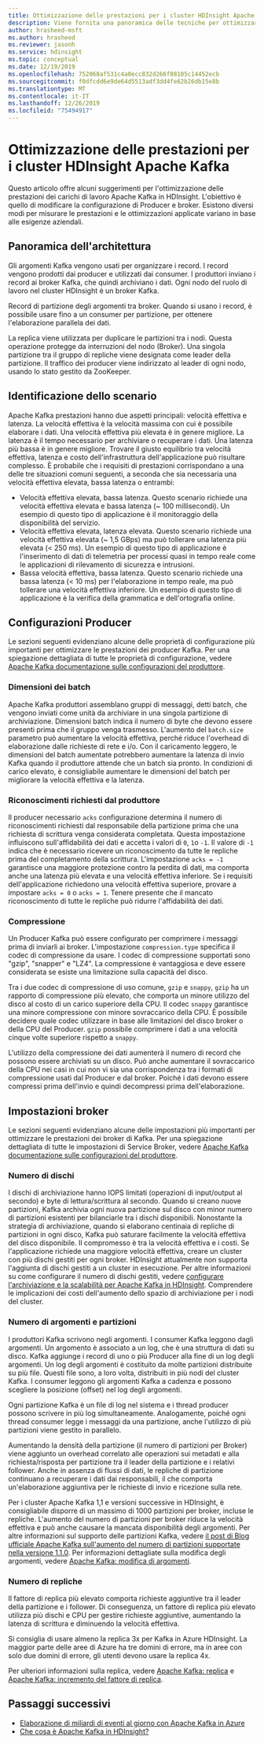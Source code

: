 ```yaml
---
title: Ottimizzazione delle prestazioni per i cluster HDInsight Apache Kafka
description: Viene fornita una panoramica delle tecniche per ottimizzare i carichi di lavoro Apache Kafka in Azure HDInsight.
author: hrasheed-msft
ms.author: hrasheed
ms.reviewer: jasonh
ms.service: hdinsight
ms.topic: conceptual
ms.date: 12/19/2019
ms.openlocfilehash: 752068af531c4a0ecc832d266f88105c14452ecb
ms.sourcegitcommit: f0dfcdd6e9de64d5513adf3dd4fe62b26db15e8b
ms.translationtype: MT
ms.contentlocale: it-IT
ms.lasthandoff: 12/26/2019
ms.locfileid: "75494917"
---
```

# <a name="performance-optimization-for-apache-kafka-hdinsight-clusters"></a>Ottimizzazione delle prestazioni per i cluster HDInsight Apache Kafka

Questo articolo offre alcuni suggerimenti per l'ottimizzazione delle prestazioni dei carichi di lavoro Apache Kafka in HDInsight. L'obiettivo è quello di modificare la configurazione di Producer e broker. Esistono diversi modi per misurare le prestazioni e le ottimizzazioni applicate variano in base alle esigenze aziendali.

## <a name="architecture-overview"></a>Panoramica dell'architettura

Gli argomenti Kafka vengono usati per organizzare i record. I record vengono prodotti dai producer e utilizzati dai consumer. I produttori inviano i record ai broker Kafka, che quindi archiviano i dati. Ogni nodo del ruolo di lavoro nel cluster HDInsight è un broker Kafka.

Record di partizione degli argomenti tra broker. Quando si usano i record, è possibile usare fino a un consumer per partizione, per ottenere l'elaborazione parallela dei dati.

La replica viene utilizzata per duplicare le partizioni tra i nodi. Questa operazione protegge da interruzioni del nodo (Broker). Una singola partizione tra il gruppo di repliche viene designata come leader della partizione. Il traffico dei producer viene indirizzato al leader di ogni nodo, usando lo stato gestito da ZooKeeper.

## <a name="identify-your-scenario"></a>Identificazione dello scenario

Apache Kafka prestazioni hanno due aspetti principali: velocità effettiva e latenza. La velocità effettiva è la velocità massima con cui è possibile elaborare i dati. Una velocità effettiva più elevata è in genere migliore. La latenza è il tempo necessario per archiviare o recuperare i dati. Una latenza più bassa è in genere migliore. Trovare il giusto equilibrio tra velocità effettiva, latenza e costo dell'infrastruttura dell'applicazione può risultare complesso. È probabile che i requisiti di prestazioni corrispondano a una delle tre situazioni comuni seguenti, a seconda che sia necessaria una velocità effettiva elevata, bassa latenza o entrambi:

* Velocità effettiva elevata, bassa latenza. Questo scenario richiede una velocità effettiva elevata e bassa latenza (~ 100 millisecondi). Un esempio di questo tipo di applicazione è il monitoraggio della disponibilità del servizio.
* Velocità effettiva elevata, latenza elevata. Questo scenario richiede una velocità effettiva elevata (~ 1,5 GBps) ma può tollerare una latenza più elevata (< 250 ms). Un esempio di questo tipo di applicazione è l'inserimento di dati di telemetria per processi quasi in tempo reale come le applicazioni di rilevamento di sicurezza e intrusioni.
* Bassa velocità effettiva, bassa latenza. Questo scenario richiede una bassa latenza (< 10 ms) per l'elaborazione in tempo reale, ma può tollerare una velocità effettiva inferiore. Un esempio di questo tipo di applicazione è la verifica della grammatica e dell'ortografia online.

## <a name="producer-configurations"></a>Configurazioni Producer

Le sezioni seguenti evidenziano alcune delle proprietà di configurazione più importanti per ottimizzare le prestazioni dei producer Kafka. Per una spiegazione dettagliata di tutte le proprietà di configurazione, vedere [Apache Kafka documentazione sulle configurazioni del produttore](https://kafka.apache.org/documentation/#producerconfigs).

### <a name="batch-size"></a>Dimensioni dei batch

Apache Kafka produttori assemblano gruppi di messaggi, detti batch, che vengono inviati come unità da archiviare in una singola partizione di archiviazione. Dimensioni batch indica il numero di byte che devono essere presenti prima che il gruppo venga trasmesso. L'aumento del `batch.size` parametro può aumentare la velocità effettiva, perché riduce l'overhead di elaborazione dalle richieste di rete e i/o. Con il caricamento leggero, le dimensioni del batch aumentate potrebbero aumentare la latenza di invio Kafka quando il produttore attende che un batch sia pronto. In condizioni di carico elevato, è consigliabile aumentare le dimensioni del batch per migliorare la velocità effettiva e la latenza.

### <a name="producer-required-acknowledgments"></a>Riconoscimenti richiesti dal produttore

Il producer necessario `acks` configurazione determina il numero di riconoscimenti richiesti dal responsabile della partizione prima che una richiesta di scrittura venga considerata completata. Questa impostazione influiscono sull'affidabilità dei dati e accetta i valori di `0`, `1`o `-1`. Il valore di `-1` indica che è necessario ricevere un riconoscimento da tutte le repliche prima del completamento della scrittura. L'impostazione `acks = -1` garantisce una maggiore protezione contro la perdita di dati, ma comporta anche una latenza più elevata e una velocità effettiva inferiore. Se i requisiti dell'applicazione richiedono una velocità effettiva superiore, provare a impostare `acks = 0` o `acks = 1`. Tenere presente che il mancato riconoscimento di tutte le repliche può ridurre l'affidabilità dei dati.

### <a name="compression"></a>Compressione

Un Producer Kafka può essere configurato per comprimere i messaggi prima di inviarli ai broker. L'impostazione `compression.type` specifica il codec di compressione da usare. I codec di compressione supportati sono "gzip", "snapper" e "LZ4". La compressione è vantaggiosa e deve essere considerata se esiste una limitazione sulla capacità del disco.

Tra i due codec di compressione di uso comune, `gzip` e `snappy`, `gzip` ha un rapporto di compressione più elevato, che comporta un minore utilizzo del disco al costo di un carico superiore della CPU. Il codec `snappy` garantisce una minore compressione con minore sovraccarico della CPU. È possibile decidere quale codec utilizzare in base alle limitazioni del disco broker o della CPU del Producer. `gzip` possibile comprimere i dati a una velocità cinque volte superiore rispetto a `snappy`.

L'utilizzo della compressione dei dati aumenterà il numero di record che possono essere archiviati su un disco. Può anche aumentare il sovraccarico della CPU nei casi in cui non vi sia una corrispondenza tra i formati di compressione usati dal Producer e dal broker. Poiché i dati devono essere compressi prima dell'invio e quindi decompressi prima dell'elaborazione.

## <a name="broker-settings"></a>Impostazioni broker

Le sezioni seguenti evidenziano alcune delle impostazioni più importanti per ottimizzare le prestazioni dei broker di Kafka. Per una spiegazione dettagliata di tutte le impostazioni di Service Broker, vedere [Apache Kafka documentazione sulle configurazioni del produttore](https://kafka.apache.org/documentation/#producerconfigs).

### <a name="number-of-disks"></a>Numero di dischi

I dischi di archiviazione hanno IOPS limitati (operazioni di input/output al secondo) e byte di lettura/scrittura al secondo. Quando si creano nuove partizioni, Kafka archivia ogni nuova partizione sul disco con minor numero di partizioni esistenti per bilanciarle tra i dischi disponibili. Nonostante la strategia di archiviazione, quando si elaborano centinaia di repliche di partizioni in ogni disco, Kafka può saturare facilmente la velocità effettiva del disco disponibile. Il compromesso è tra la velocità effettiva e i costi. Se l'applicazione richiede una maggiore velocità effettiva, creare un cluster con più dischi gestiti per ogni broker. HDInsight attualmente non supporta l'aggiunta di dischi gestiti a un cluster in esecuzione. Per altre informazioni su come configurare il numero di dischi gestiti, vedere [configurare l'archiviazione e la scalabilità per Apache Kafka in HDInsight](apache-kafka-scalability.md). Comprendere le implicazioni dei costi dell'aumento dello spazio di archiviazione per i nodi del cluster.

### <a name="number-of-topics-and-partitions"></a>Numero di argomenti e partizioni

I produttori Kafka scrivono negli argomenti. I consumer Kafka leggono dagli argomenti. Un argomento è associato a un log, che è una struttura di dati su disco. Kafka aggiunge i record di uno o più Producer alla fine di un log degli argomenti. Un log degli argomenti è costituito da molte partizioni distribuite su più file. Questi file sono, a loro volta, distribuiti in più nodi del cluster Kafka. I consumer leggono gli argomenti Kafka a cadenza e possono scegliere la posizione (offset) nel log degli argomenti.

Ogni partizione Kafka è un file di log nel sistema e i thread producer possono scrivere in più log simultaneamente. Analogamente, poiché ogni thread consumer legge i messaggi da una partizione, anche l'utilizzo di più partizioni viene gestito in parallelo.

Aumentando la densità della partizione (il numero di partizioni per Broker) viene aggiunto un overhead correlato alle operazioni sui metadati e alla richiesta/risposta per partizione tra il leader della partizione e i relativi follower. Anche in assenza di flussi di dati, le repliche di partizione continuano a recuperare i dati dai responsabili, il che comporta un'elaborazione aggiuntiva per le richieste di invio e ricezione sulla rete.

Per i cluster Apache Kafka 1,1 e versioni successive in HDInsight, è consigliabile disporre di un massimo di 1000 partizioni per broker, incluse le repliche. L'aumento del numero di partizioni per broker riduce la velocità effettiva e può anche causare la mancata disponibilità degli argomenti. Per altre informazioni sul supporto delle partizioni Kafka, vedere [il post di Blog ufficiale Apache Kafka sull'aumento del numero di partizioni supportate nella versione 1.1.0](https://blogs.apache.org/kafka/entry/apache-kafka-supports-more-partitions). Per informazioni dettagliate sulla modifica degli argomenti, vedere [Apache Kafka: modifica di argomenti](https://kafka.apache.org/documentation/#basic_ops_modify_topic).

### <a name="number-of-replicas"></a>Numero di repliche

Il fattore di replica più elevato comporta richieste aggiuntive tra il leader della partizione e i follower. Di conseguenza, un fattore di replica più elevato utilizza più dischi e CPU per gestire richieste aggiuntive, aumentando la latenza di scrittura e diminuendo la velocità effettiva.

Si consiglia di usare almeno la replica 3x per Kafka in Azure HDInsight. La maggior parte delle aree di Azure ha tre domini di errore, ma in aree con solo due domini di errore, gli utenti devono usare la replica 4x.

Per ulteriori informazioni sulla replica, vedere [Apache Kafka: replica](https://kafka.apache.org/documentation/#replication) e [Apache Kafka: incremento del fattore di replica](https://kafka.apache.org/documentation/#basic_ops_increase_replication_factor).

## <a name="next-steps"></a>Passaggi successivi

* [Elaborazione di miliardi di eventi al giorno con Apache Kafka in Azure](https://azure.microsoft.com/blog/processing-trillions-of-events-per-day-with-apache-kafka-on-azure/)
* [Che cosa è Apache Kafka in HDInsight?](apache-kafka-introduction.md)
